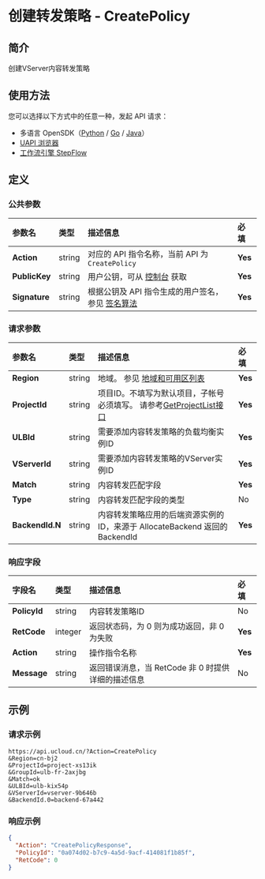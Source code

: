 # 创建转发策略 - CreatePolicy

## 简介

创建VServer内容转发策略





## 使用方法

您可以选择以下方式中的任意一种，发起 API 请求：
- 多语言 OpenSDK（[Python](https://github.com/ucloud/ucloud-sdk-python3) / [Go](https://github.com/ucloud/ucloud-sdk-go) / [Java](https://github.com/ucloud/ucloud-sdk-java)）
- [UAPI 浏览器](https://console.ucloud.cn/uapi/detail?id=CreatePolicy)
- [工作流引擎 StepFlow](https://console.ucloud.cn/stepflow/manage/)

## 定义

### 公共参数

| 参数名 | 类型 | 描述信息 | 必填 |
|:---|:---|:---|:---|
| **Action**     | string  | 对应的 API 指令名称，当前 API 为 `CreatePolicy`                        | **Yes** |
| **PublicKey**  | string  | 用户公钥，可从 [控制台](https://console.ucloud.cn/uapi/apikey) 获取                                             | **Yes** |
| **Signature**  | string  | 根据公钥及 API 指令生成的用户签名，参见 [签名算法](api/summary/signature.md)  | **Yes** |

### 请求参数

| 参数名 | 类型 | 描述信息 | 必填 |
|:---|:---|:---|:---|
| **Region** | string | 地域。 参见 [地域和可用区列表](api/summary/regionlist) |**Yes**|
| **ProjectId** | string | 项目ID。不填写为默认项目，子帐号必须填写。 请参考[GetProjectList接口](api/summary/get_project_list) |**Yes**|
| **ULBId** | string | 需要添加内容转发策略的负载均衡实例ID |**Yes**|
| **VServerId** | string | 需要添加内容转发策略的VServer实例ID |**Yes**|
| **Match** | string | 内容转发匹配字段 |**Yes**|
| **Type** | string | 内容转发匹配字段的类型 |No|
| **BackendId.N** | string | 内容转发策略应用的后端资源实例的ID，来源于 AllocateBackend 返回的 BackendId |**Yes**|

### 响应字段

| 字段名 | 类型 | 描述信息 | 必填 |
|:---|:---|:---|:---|
| **PolicyId** | string | 内容转发策略ID |No|
| **RetCode** | integer | 返回状态码，为 0 则为成功返回，非 0 为失败 |**Yes**|
| **Action** | string | 操作指令名称 |**Yes**|
| **Message** | string | 返回错误消息，当 RetCode 非 0 时提供详细的描述信息 |No|




## 示例

### 请求示例
    
```
https://api.ucloud.cn/?Action=CreatePolicy
&Region=cn-bj2
&ProjectId=project-xs13ik
&GroupId=ulb-fr-2axjbg
&Match=ok
&ULBId=ulb-kix54p
&VServerId=vserver-9b646b
&BackendId.0=backend-67a442
```

### 响应示例
    
```json
{
  "Action": "CreatePolicyResponse",
  "PolicyId": "0a074d02-b7c9-4a5d-9acf-414081f1b85f",
  "RetCode": 0
}
```




